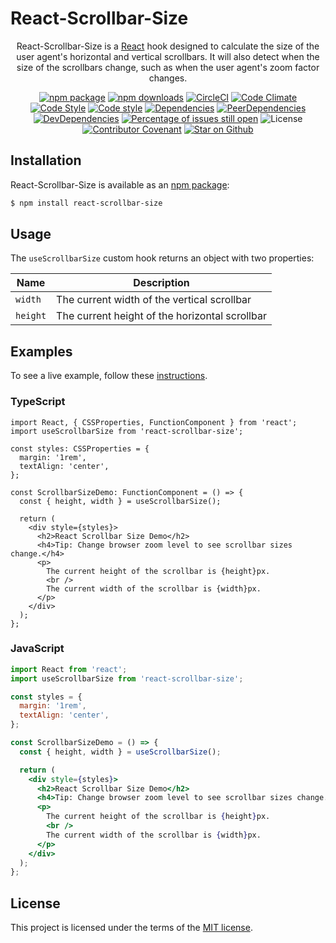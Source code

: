 # React-Scrollbar-Size

<div align="center">

React-Scrollbar-Size is a [React](https://reactjs.org/) hook designed to calculate the size of the user agent's horizontal and vertical scrollbars.
It will also detect when the size of the scrollbars change, such as when the user agent's zoom factor changes.

[![npm package](https://img.shields.io/npm/v/react-scrollbar-size/latest.svg)](https://www.npmjs.com/package/react-scrollbar-size)
[![npm downloads](https://img.shields.io/npm/dm/react-scrollbar-size)](https://www.npmjs.com/package/react-scrollbar-size)
[![CircleCI](https://circleci.com/gh/shawnmcknight/react-scrollbar-size.svg?style=shield)](https://circleci.com/gh/shawnmcknight/react-scrollbar-size/tree/main)
[![Code Climate](https://img.shields.io/codeclimate/maintainability/shawnmcknight/react-scrollbar-size)](https://codeclimate.com/github/shawnmcknight/react-scrollbar-size)
[![Code Style](https://badgen.net/badge/eslint/airbnb/ff5a5f?icon=airbnb)](https://github.com/airbnb/javascript)
[![Code style](https://img.shields.io/badge/code_style-prettier-ff69b4.svg)](https://prettier.io/)
[![Dependencies](https://david-dm.org/shawnmcknight/react-scrollbar-size/main/status.svg)](https://david-dm.org/shawnmcknight/react-scrollbar-size/main)
[![PeerDependencies](https://david-dm.org/shawnmcknight/react-scrollbar-size/main/peer-status.svg)](https://david-dm.org/shawnmcknight/react-scrollbar-size/main?type=peer)
[![DevDependencies](https://david-dm.org/shawnmcknight/react-scrollbar-size/dev-status.svg)](https://david-dm.org/shawnmcknight/react-scrollbar-size/main?type=dev)
[![Percentage of issues still open](https://isitmaintained.com/badge/open/shawnmcknight/react-scrollbar-size.svg)](https://isitmaintained.com/project/shawnmcknight/react-scrollbar-size)
![License](https://img.shields.io/npm/l/react-scrollbar-size)
[![Contributor Covenant](https://img.shields.io/badge/Contributor%20Covenant-v2.0%20adopted-ff69b4.svg)](code_of_conduct.md)
[![Star on Github](https://img.shields.io/github/stars/shawnmcknight/react-scrollbar-size?style=social)](https://github.com/shawnmcknight/react-scrollbar-size)

</div>

## Installation

React-Scrollbar-Size is available as an [npm package](https://www.npmjs.com/package/react-scrollbar-size):

```sh
$ npm install react-scrollbar-size
```

## Usage

The `useScrollbarSize` custom hook returns an object with two properties:

| Name     | Description                                    |
| -------- | ---------------------------------------------- |
| `width`  | The current width of the vertical scrollbar    |
| `height` | The current height of the horizontal scrollbar |

## Examples

To see a live example, follow these [instructions](/example/README.md).

### TypeScript

```tsx
import React, { CSSProperties, FunctionComponent } from 'react';
import useScrollbarSize from 'react-scrollbar-size';

const styles: CSSProperties = {
  margin: '1rem',
  textAlign: 'center',
};

const ScrollbarSizeDemo: FunctionComponent = () => {
  const { height, width } = useScrollbarSize();

  return (
    <div style={styles}>
      <h2>React Scrollbar Size Demo</h2>
      <h4>Tip: Change browser zoom level to see scrollbar sizes change.</h4>
      <p>
        The current height of the scrollbar is {height}px.
        <br />
        The current width of the scrollbar is {width}px.
      </p>
    </div>
  );
};
```

### JavaScript

```jsx
import React from 'react';
import useScrollbarSize from 'react-scrollbar-size';

const styles = {
  margin: '1rem',
  textAlign: 'center',
};

const ScrollbarSizeDemo = () => {
  const { height, width } = useScrollbarSize();

  return (
    <div style={styles}>
      <h2>React Scrollbar Size Demo</h2>
      <h4>Tip: Change browser zoom level to see scrollbar sizes change.</h4>
      <p>
        The current height of the scrollbar is {height}px.
        <br />
        The current width of the scrollbar is {width}px.
      </p>
    </div>
  );
};
```

## License

This project is licensed under the terms of the
[MIT license](/LICENSE).
